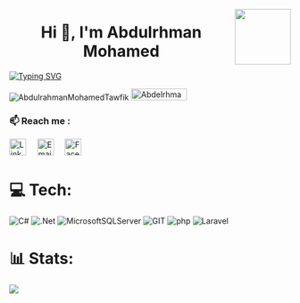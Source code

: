 
<p><a href="https://www.asu.edu.eg/"><img align="right" src="https://ums.asu.edu.eg/images/logo.png" width="100" /></a></p>
<h1 align="center">Hi 👋, I'm Abdulrhman Mohamed</h1>

[![Typing SVG](https://readme-typing-svg.herokuapp.com?size=25&duration=4500&color=8ac74b&center=true&vCenter=true&width=710&height=25&lines=Competitive+Programmer+;Senior+Software+Engineer)](https://git.io/typing-svg)

<p align="left"> <img src="https://komarev.com/ghpvc/?username=AbdulrahmanMohamedTawfik&label=Profile%20views&color=0e75b6&style=flat" alt="AbdulrahmanMohamedTawfik" /> 
 <img src="https://img.shields.io/github/followers/AbdulrahmanMohamedTawfik?label=Followers&color=0e75b6&style=flat" alt="Abdelrhman-Sayed70" height="21" width="100" />
</p>

### 📫 Reach me :
[<img src='https://cdn.worldvectorlogo.com/logos/linkedin-icon-2.svg' alt='Linkedin' height='30'>]( https://www.linkedin.com/in/abdulrahman-mohamed-9605b2234/)
&nbsp;&nbsp;&nbsp;
[<img src='https://cdn.worldvectorlogo.com/logos/official-gmail-icon-2020-.svg' alt='Email' height='30'>](mailto:amta3003@gmail.com)
&nbsp;&nbsp;&nbsp;
[<img src='https://raw.githubusercontent.com/jmnote/z-icons/master/svg/facebook.svg' alt='Facebook' height='30'>]( https://web.facebook.com/Abdulrahman.Mohamed.T)
# 💻 Tech:
![C#](https://img.shields.io/badge/c%23-%23239120.svg?style=flat&logo=c-sharp&logoColor=white) ![.Net](https://img.shields.io/badge/.NET-5C2D91?style=flat&logo=.net&logoColor=white) ![MicrosoftSQLServer](https://img.shields.io/badge/Microsoft%20SQL%20Sever-blue?style=flat&logo=microsoft%20sql%20server&logoColor=white) ![GIT](https://img.shields.io/badge/Git-fc6d26?style=flat&logo=git&logoColor=white) ![php](https://img.shields.io/badge/php-violet?logo=php) ![Laravel](https://img.shields.io/badge/Laravel-white?logo=laravel)
# 📊 Stats:
![](https://github-readme-stats.vercel.app/api/top-langs/?username=AbdulrahmanMohamedTawfik&theme=react&hide_border=false&include_all_commits=false&count_private=false&layout=compact)
